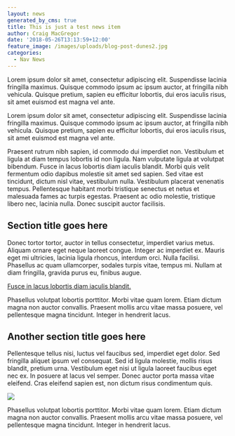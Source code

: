 ```yaml
---
layout: news
generated_by_cms: true
title: This is just a test news item
author: Craig MacGregor
date: '2018-05-26T13:13:59+12:00'
feature_image: /images/uploads/blog-post-dunes2.jpg
categories:
  - Nav News
---
```

Lorem ipsum dolor sit amet, consectetur adipiscing elit. Suspendisse lacinia fringilla maximus. Quisque commodo ipsum ac ipsum auctor, at fringilla nibh vehicula. Quisque pretium, sapien eu efficitur lobortis, dui eros iaculis risus, sit amet euismod est magna vel ante. 

<!--more-->

Lorem ipsum dolor sit amet, consectetur adipiscing elit. Suspendisse lacinia fringilla maximus. Quisque commodo ipsum ac ipsum auctor, at fringilla nibh vehicula. Quisque pretium, sapien eu efficitur lobortis, dui eros iaculis risus, sit amet euismod est magna vel ante. 

Praesent rutrum nibh sapien, id commodo dui imperdiet non. Vestibulum et ligula at diam tempus lobortis id non ligula. Nam vulputate ligula at volutpat bibendum. Fusce in lacus lobortis diam iaculis blandit. Morbi quis velit fermentum odio dapibus molestie sit amet sed sapien. Sed vitae est tincidunt, dictum nisl vitae, vestibulum nulla. Vestibulum placerat venenatis tempus. Pellentesque habitant morbi tristique senectus et netus et malesuada fames ac turpis egestas. Praesent ac odio molestie, tristique libero nec, lacinia nulla. Donec suscipit auctor facilisis.

## Section title goes here

Donec tortor tortor, auctor in tellus consectetur, imperdiet varius metus. Aliquam ornare eget neque laoreet congue. Integer ac imperdiet ex. Mauris eget mi ultricies, lacinia ligula rhoncus, interdum orci. Nulla facilisi. Phasellus ac quam ullamcorper, sodales turpis vitae, tempus mi. Nullam at diam fringilla, gravida purus eu, finibus augue. 

[Fusce in lacus lobortis diam iaculis blandit.](https://google.com) 

Phasellus volutpat lobortis porttitor. Morbi vitae quam lorem. Etiam dictum magna non auctor convallis. Praesent mollis arcu vitae massa posuere, vel pellentesque magna tincidunt. Integer in hendrerit lacus.

## Another section title goes here

Pellentesque tellus nisi, luctus vel faucibus sed, imperdiet eget dolor. Sed fringilla aliquet ipsum vel consequat. Sed id ligula molestie, mollis risus blandit, pretium urna. Vestibulum eget nisi ut ligula laoreet faucibus eget nec ex. In posuere at lacus vel semper. Donec auctor porta massa vitae eleifend. Cras eleifend sapien est, non dictum risus condimentum quis.

![](/images/uploads/kb-navpi.jpg)

Phasellus volutpat lobortis porttitor. Morbi vitae quam lorem. Etiam dictum magna non auctor convallis. Praesent mollis arcu vitae massa posuere, vel pellentesque magna tincidunt. Integer in hendrerit lacus.
